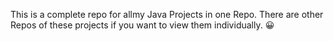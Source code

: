 This is a complete repo for allmy Java Projects in one Repo. There are other Repos of these projects if you want to view them individually. 😀
